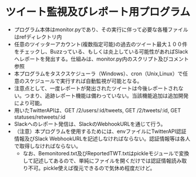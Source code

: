 # ツイート監視及びレポート用プログラム
- プログラム本体はmonitor.pyであり、その実行に伴って必要な各種ファイルはrefディレクトリ内
- 任意のツイッターアカウント(複数指定可能)の過去のツイート最大１００件をチェックし、Buzzっている、もしくは炎上している可能性があればSlackへレポートを発出する。仕組みは、monitor.py内のスクリプト及びコメント参照
- 本プログラムをタスクスケジューラ（Windows）、cron（Unix,Linux）で任意のスケジュールで実行すれば自動監視が可能となる。
- 注意点として、一度レポートが発出されたツイートは今後レポートされない。つまり、追跡レポート機能は備わっていない。当該機能追加は追加開発により可能。
- 用いたTwitterAPIは、GET /2/users/:id/tweets, GET /2/tweets/:id, GET statuses/retweets/:id
- Slackへのレポート発信は、SlackのWebhookURLを通じて行う。
- （注意）本プログラムを使用するためには、envファイルにTwitterAPI認証情報及びSlack WebhookURLを記述しなければならない。認証情報等は各人で取得しなければならない。
  -  なお、Bemonitored.txt及びReportedTWT.txtはpickleモジュールで変換して記述してあるので、単純にファイルを開くだけでは認証情報読み取り不可。pickle使えば復元できるので気休め程度だけど。
